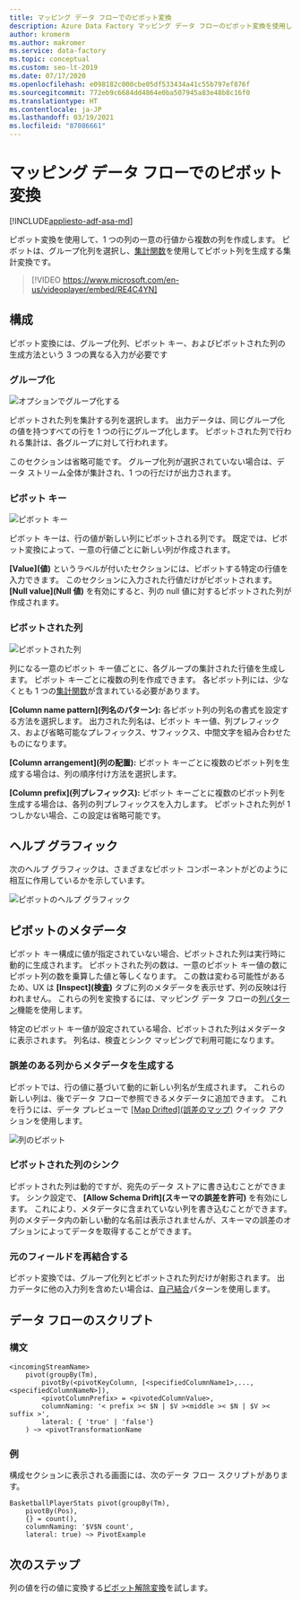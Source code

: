 ```yaml
---
title: マッピング データ フローでのピボット変換
description: Azure Data Factory マッピング データ フローのピボット変換を使用した行から列へのデータのピボット
author: kromerm
ms.author: makromer
ms.service: data-factory
ms.topic: conceptual
ms.custom: seo-lt-2019
ms.date: 07/17/2020
ms.openlocfilehash: e098182c000cbe05df533434a41c55b797ef876f
ms.sourcegitcommit: 772eb9c6684dd4864e0ba507945a83e48b8c16f0
ms.translationtype: HT
ms.contentlocale: ja-JP
ms.lasthandoff: 03/19/2021
ms.locfileid: "87086661"
---
```

# <a name="pivot-transformation-in-mapping-data-flow"></a>マッピング データ フローでのピボット変換


[!INCLUDE[appliesto-adf-asa-md](includes/appliesto-adf-asa-md.md)]

ピボット変換を使用して、1 つの列の一意の行値から複数の列を作成します。 ピボットは、グループ化列を選択し、[集計関数](data-flow-expression-functions.md#aggregate-functions)を使用してピボット列を生成する集計変換です。

> [!VIDEO https://www.microsoft.com/en-us/videoplayer/embed/RE4C4YN]

## <a name="configuration"></a>構成

ピボット変換には、グループ化列、ピボット キー、およびピボットされた列の生成方法という 3 つの異なる入力が必要です

### <a name="group-by"></a>グループ化

![オプションでグループ化する](media/data-flow/pivot2.png "オプションでグループ化する")

ピボットされた列を集計する列を選択します。 出力データは、同じグループ化の値を持つすべての行を 1 つの行にグループ化します。 ピボットされた列で行われる集計は、各グループに対して行われます。

このセクションは省略可能です。 グループ化列が選択されていない場合は、データ ストリーム全体が集計され、1 つの行だけが出力されます。

### <a name="pivot-key"></a>ピボット キー

![ピボット キー](media/data-flow/pivot3.png "ピボット キー")

ピボット キーは、行の値が新しい列にピボットされる列です。 既定では、ピボット変換によって、一意の行値ごとに新しい列が作成されます。

**[Value]\(値\)** というラベルが付いたセクションには、ピボットする特定の行値を入力できます。 このセクションに入力された行値だけがピボットされます。 **[Null value]\(Null 値\)** を有効にすると、列の null 値に対するピボットされた列が作成されます。

### <a name="pivoted-columns"></a>ピボットされた列

![ピボットされた列](media/data-flow/pivot4.png "ピボットされた列")

列になる一意のピボット キー値ごとに、各グループの集計された行値を生成します。 ピボット キーごとに複数の列を作成できます。 各ピボット列には、少なくとも 1 つの[集計関数](data-flow-expression-functions.md#aggregate-functions)が含まれている必要があります。

**[Column name pattern]\(列名のパターン\):** 各ピボット列の列名の書式を設定する方法を選択します。 出力された列名は、ピボット キー値、列プレフィックス、および省略可能なプレフィックス、サフィックス、中間文字を組み合わせたものになります。 

**[Column arrangement]\(列の配置\):** ピボット キーごとに複数のピボット列を生成する場合は、列の順序付け方法を選択します。 

**[Column prefix]\(列プレフィックス\):** ピボット キーごとに複数のピボット列を生成する場合は、各列の列プレフィックスを入力します。 ピボットされた列が 1 つしかない場合、この設定は省略可能です。

## <a name="help-graphic"></a>ヘルプ グラフィック

次のヘルプ グラフィックは、さまざまなピボット コンポーネントがどのように相互に作用しているかを示しています。

![ピボットのヘルプ グラフィック](media/data-flow/pivot5.png "ピボットのヘルプ グラフィック")

## <a name="pivot-metadata"></a>ピボットのメタデータ

ピボット キー構成に値が指定されていない場合、ピボットされた列は実行時に動的に生成されます。 ピボットされた列の数は、一意のピボット キー値の数にピボット列の数を乗算した値と等しくなります。 この数は変わる可能性があるため、UX は **[Inspect]\(検査\)** タブに列のメタデータを表示せず、列の反映は行われません。 これらの列を変換するには、マッピング データ フローの[列パターン](concepts-data-flow-column-pattern.md)機能を使用します。 

特定のピボット キー値が設定されている場合、ピボットされた列はメタデータに表示されます。 列名は、検査とシンク マッピングで利用可能になります。

### <a name="generate-metadata-from-drifted-columns"></a>誤差のある列からメタデータを生成する

ピボットでは、行の値に基づいて動的に新しい列名が生成されます。 これらの新しい列は、後でデータ フローで参照できるメタデータに追加できます。 これを行うには、データ プレビューで [[Map Drifted]\(誤差のマップ\)](concepts-data-flow-schema-drift.md#map-drifted-columns-quick-action) クイック アクションを使用します。 

![列のピボット](media/data-flow/newpivot1.png "誤差のピボット列のマップ")

### <a name="sinking-pivoted-columns"></a>ピボットされた列のシンク

ピボットされた列は動的ですが、宛先のデータ ストアに書き込むことができます。 シンク設定で、 **[Allow Schema Drift]\(スキーマの誤差を許可\)** を有効にします。 これにより、メタデータに含まれていない列を書き込むことができます。 列のメタデータ内の新しい動的な名前は表示されませんが、スキーマの誤差のオプションによってデータを取得することができます。

### <a name="rejoin-original-fields"></a>元のフィールドを再結合する

ピボット変換では、グループ化列とピボットされた列だけが射影されます。 出力データに他の入力列を含めたい場合は、[自己結合](data-flow-join.md#self-join)パターンを使用します。

## <a name="data-flow-script"></a>データ フローのスクリプト

### <a name="syntax"></a>構文

```
<incomingStreamName>
    pivot(groupBy(Tm),
        pivotBy(<pivotKeyColumn, [<specifiedColumnName1>,...,<specifiedColumnNameN>]),
        <pivotColumnPrefix> = <pivotedColumnValue>,
        columnNaming: '< prefix >< $N | $V ><middle >< $N | $V >< suffix >',
        lateral: { 'true' | 'false'}
    ) ~> <pivotTransformationName
```
### <a name="example"></a>例

構成セクションに表示される画面には、次のデータ フロー スクリプトがあります。

```
BasketballPlayerStats pivot(groupBy(Tm),
    pivotBy(Pos),
    {} = count(),
    columnNaming: '$V$N count',
    lateral: true) ~> PivotExample

```

## <a name="next-steps"></a>次のステップ

列の値を行の値に変換する[ピボット解除変換](data-flow-unpivot.md)を試します。 
